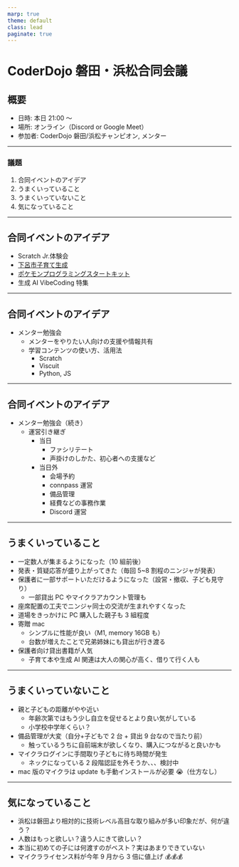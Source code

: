 ```yaml
---
marp: true
theme: default
class: lead
paginate: true
---
```


# CoderDojo 磐田・浜松合同会議

## 概要

- 日時: 本日 21:00 ～
- 場所: オンライン（Discord or Google Meet）
- 参加者: CoderDojo 磐田/浜松チャンピオン, メンター

---

### 議題

1. 合同イベントのアイデア
1. うまくいっていること
1. うまくいっていないこと
1. 気になっていること

---

## 合同イベントのアイデア

- Scratch Jr.体験会
- [下呂市子育て生成](https://www.city.gero.lg.jp/soshiki/48/34129.html)
- [ポケモンプログラミングスタートキット](https://startkit.pokemon-foundation.or.jp/)
- 生成 AI VibeCoding 特集

---

## 合同イベントのアイデア

- メンター勉強会
  - メンターをやりたい人向けの支援や情報共有
  - 学習コンテンツの使い方、活用法
    - Scratch
    - Viscuit
    - Python, JS

---

## 合同イベントのアイデア

- メンター勉強会（続き）
  - 運営引き継ぎ
    - 当日
      - ファシリテート
      - 声掛けのしかた、初心者への支援など
    - 当日外
      - 会場予約
      - connpass 運営
      - 備品管理
      - 経費などの事務作業
      - Discord 運営

---

## うまくいっていること

- 一定数人が集まるようになった（10 組前後）
- 発表・質疑応答が盛り上がってきた（毎回 5~8 割程のニンジャが発表）
- 保護者に一部サポートいただけるようになった（設営・撤収、子ども見守り）
  - 一部貸出 PC やマイクラアカウント管理も
- 座席配置の工夫でニンジャ同士の交流が生まれやすくなった
- 道場をきっかけに PC 購入した親子も 3 組程度
- 寄贈 mac
  - シンプルに性能が良い（M1, memory 16GB も）
  - 台数が増えたことで兄弟姉妹にも貸出が行き渡る
- 保護者向け貸出書籍が人気
  - 子育て本や生成 AI 関連は大人の関心が高く、借りて行く人も

---

## うまくいっていないこと

- 親と子どもの距離がやや近い
  - 年齢次第ではもう少し自立を促せるとより良い気がしている
  - 小学校中学年くらい？
- 備品管理が大変（自分+子どもで 2 台 + 貸出 9 台なので当たり前）
  - 触っているうちに自前端末が欲しくなり、購入につながると良いかも
- マイクラログインに手間取り子どもに待ち時間が発生
  - ネックになっている 2 段階認証を外そうか、、、検討中
- mac 版のマイクラは update も手動インストールが必要 😭（仕方なし）

---

## 気になっていること

- 浜松は磐田より相対的に技術レベル高目な取り組みが多い印象だが、何が違う？
- 人数はもっと欲しい？違う人にきて欲しい？
- 本当に初めての子には何渡すのがベスト？実はあまりできていない
- マイクラライセンス料が今年 9 月から 3 倍に値上げ 💰💰💰
